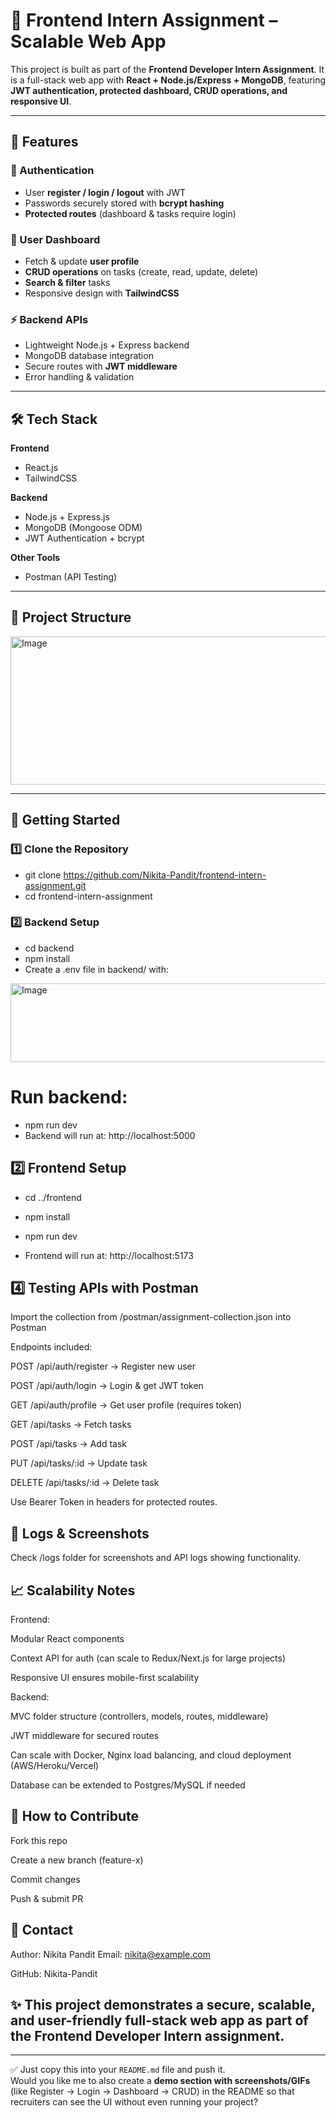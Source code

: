 # 🚀 Frontend Intern Assignment – Scalable Web App  

This project is built as part of the **Frontend Developer Intern Assignment**. It is a full-stack web app with **React + Node.js/Express + MongoDB**, featuring **JWT authentication, protected dashboard, CRUD operations, and responsive UI**.  

---

## 🌟 Features  

### 🔐 Authentication  
- User **register / login / logout** with JWT  
- Passwords securely stored with **bcrypt hashing**  
- **Protected routes** (dashboard & tasks require login)  

### 👤 User Dashboard  
- Fetch & update **user profile**  
- **CRUD operations** on tasks (create, read, update, delete)  
- **Search & filter** tasks  
- Responsive design with **TailwindCSS**  

### ⚡ Backend APIs  
- Lightweight Node.js + Express backend  
- MongoDB database integration  
- Secure routes with **JWT middleware**  
- Error handling & validation  

---

## 🛠️ Tech Stack  

**Frontend**  
- React.js  
- TailwindCSS  

**Backend**  
- Node.js + Express.js  
- MongoDB (Mongoose ODM)  
- JWT Authentication + bcrypt  

**Other Tools**  
- Postman (API Testing)  

---

## 📂 Project Structure  
<img width="976" height="237" alt="Image" src="https://github.com/user-attachments/assets/a69714f8-5ebd-49a5-b828-f8258e2c73d0" />

---

## 🚀 Getting Started  

### 1️⃣ Clone the Repository  

- git clone https://github.com/Nikita-Pandit/frontend-intern-assignment.git
- cd frontend-intern-assignment

###  2️⃣ Backend Setup
- cd backend
- npm install
- Create a .env file in backend/ with:

<img width="696" height="126" alt="Image" src="https://github.com/user-attachments/assets/791eaf84-f01a-42c1-ae98-773f626bff02" />

# Run backend:
- npm run dev
- Backend will run at: http://localhost:5000

## 2️⃣ Frontend Setup

- cd ../frontend
- npm install
- npm run dev

- Frontend will run at: http://localhost:5173

## 4️⃣ Testing APIs with Postman

Import the collection from /postman/assignment-collection.json into Postman

Endpoints included:

POST /api/auth/register → Register new user

POST /api/auth/login → Login & get JWT token

GET /api/auth/profile → Get user profile (requires token)

GET /api/tasks → Fetch tasks

POST /api/tasks → Add task

PUT /api/tasks/:id → Update task

DELETE /api/tasks/:id → Delete task

Use Bearer Token in headers for protected routes.


## 📸 Logs & Screenshots

Check /logs folder for screenshots and API logs showing functionality.

## 📈 Scalability Notes

Frontend:

Modular React components

Context API for auth (can scale to Redux/Next.js for large projects)

Responsive UI ensures mobile-first scalability

Backend:

MVC folder structure (controllers, models, routes, middleware)

JWT middleware for secured routes

Can scale with Docker, Nginx load balancing, and cloud deployment (AWS/Heroku/Vercel)

Database can be extended to Postgres/MySQL if needed


## 🤝 How to Contribute

Fork this repo

Create a new branch (feature-x)

Commit changes

Push & submit PR


## 📧 Contact

Author: Nikita Pandit
Email: nikita@example.com

GitHub: Nikita-Pandit

## ✨ This project demonstrates a secure, scalable, and user-friendly full-stack web app as part of the Frontend Developer Intern assignment.


---

✅ Just copy this into your `README.md` file and push it.  
Would you like me to also create a **demo section with screenshots/GIFs** (like Register → Login → Dashboard → CRUD) in the README so that recruiters can see the UI without even running your project?



